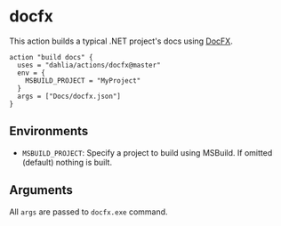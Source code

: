 docfx
=====

This action builds a typical .NET project's docs using [DocFX].

    action "build docs" {
      uses = "dahlia/actions/docfx@master"
      env = {
        MSBUILD_PROJECT = "MyProject"
      }
      args = ["Docs/docfx.json"]
    }

[DocFX]: https://dotnet.github.io/docfx/


Environments
------------

 -  `MSBUILD_PROJECT`: Specify a project to build using MSBuild.  If omitted
    (default) nothing is built.


Arguments
---------

All `args` are passed to `docfx.exe` command.

